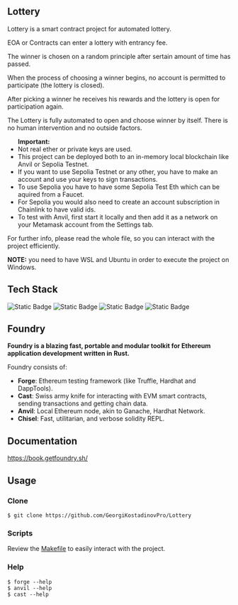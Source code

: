 ## Lottery
<p>Lottery is a smart contract project for automated lottery.</p>
<p>EOA or Contracts can enter a lottery with entrancy fee.</p>
<p>The winner is chosen on a random principle after sertain amount of time has passed.</p>
<p>When the process of choosing a winner begins, no account is permitted to participate (the lottery is closed).</p>
<p>After picking a winner he receives his rewards and the lottery is open for participation again.</p>
<p>The Lottery is fully automated to open and choose winner by itself. There is no human intervention and no outside factors.</p>

<ul>
    <strong>Important:</strong>
    <li>Not real ether or private keys are used.</li>
    <li>This project can be deployed both to an in-memory local blockchain like Anvil or Sepolia Testnet.</li>
    <li>If you want to use Sepolia Testnet or any other, you have to make an account and use your keys to sign transactions.</li>
    <li>To use Sepolia you have to have some Sepolia Test Eth which can be aquired from a Faucet.</li>
    <li>For Sepolia you would also need to create an account subscription in Chainlink to have valid ids.</li>
    <li>To test with Anvil, first start it locally and then add it as a network on your Metamask account from the Settings tab.</li>
</ul>

<p></p>

<p>For further info, please read the whole file, so you can interact with the project efficiently.</p>

<p><strong>NOTE:</strong> you need to have WSL and Ubuntu in order to execute the project on Windows.</p>

## Tech Stack

<p>
  <img alt="Static Badge" src="https://img.shields.io/badge/Solidity-%E2%9C%93-black">
  <img alt="Static Badge" src="https://img.shields.io/badge/Foundry-%E2%9C%93-%23C21325">
  <img alt="Static Badge" src="https://img.shields.io/badge/Chainlink-%E2%9C%93-blue">
  <img alt="Static Badge" src="https://img.shields.io/badge/Chainlink Automation-%E2%9C%93-lightblue">
</p>

## Foundry

**Foundry is a blazing fast, portable and modular toolkit for Ethereum application development written in Rust.**

Foundry consists of:

-   **Forge**: Ethereum testing framework (like Truffle, Hardhat and DappTools).
-   **Cast**: Swiss army knife for interacting with EVM smart contracts, sending transactions and getting chain data.
-   **Anvil**: Local Ethereum node, akin to Ganache, Hardhat Network.
-   **Chisel**: Fast, utilitarian, and verbose solidity REPL.

## Documentation

https://book.getfoundry.sh/

## Usage

### Clone
```shell
$ git clone https://github.com/GeorgiKostadinovPro/Lottery
```

### Scripts 
Review the <a href="./Makefile">Makefile</a> to easily interact with the project.

### Help

```shell
$ forge --help
$ anvil --help
$ cast --help
```
